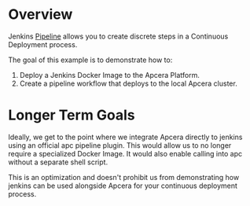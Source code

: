 # Overview

Jenkins [Pipeline](https://github.com/jenkinsci/pipeline-plugin/blob/master/TUTORIAL.md) allows you to create discrete steps in a Continuous Deployment process.

The goal of this example is to demonstrate how to:

1. Deploy a Jenkins Docker Image to the Apcera Platform.
1. Create a pipeline workflow that deploys to the local Apcera cluster.

# Longer Term Goals

Ideally, we get to the point where we integrate Apcera directly to jenkins using an official apc pipeline plugin. This would allow us to no longer require a specialized Docker Image. It would also enable calling into apc without a separate shell script.

This is an optimization and doesn't prohibit us from demonstrating how jenkins can be used alongside Apcera for your continuous deployment process.
